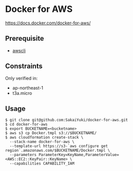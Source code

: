 # Docker for AWS

https://docs.docker.com/docker-for-aws/

## Prerequisite

- [awscli](https://docs.aws.amazon.com/cli/latest/userguide/install-cliv1.html)

## Constraints

Only verified in:

- ap-northeast-1
- t3a.micro

## Usage

```
$ git clone git@github.com:SakaiYuki/docker-for-aws.git
$ cd docker-for-aws
$ export BUCKETNAME=<bucketname>
$ aws s3 cp Docker.tmpl s3://$BUCKETNAME/
$ aws cloudformation create-stack \
  --stack-name docker-for-aws \
  --template-url https://s3-`aws configure get region`.amazonaws.com/$BUCKETNAME/Docker.tmpl \
  --parameters ParameterKey=KeyName,ParameterValue=<AWS::EC2::KeyPair::KeyName> \
  --capabilities CAPABILITY_IAM
```
